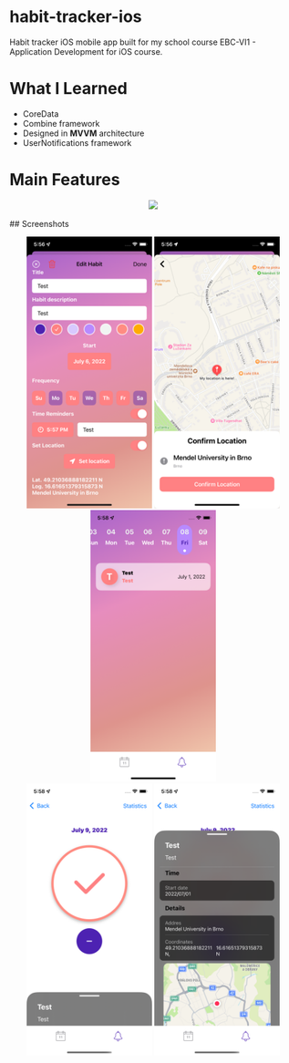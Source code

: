 # habit-tracker-ios
Habit tracker iOS mobile app built for my school course EBC-VI1 - Application Development for iOS course.
# What I Learned
* CoreData
* Combine framework
* Designed in **MVVM** architecture
* UserNotifications framework
# Main Features
<p align="center"><img src="habits_project_4sem/Assets.xcassets/finish_ios_gif.dataset/finish_ios_gif.gif" width="320"/></p>
## Screenshots
<p align="center">
<img src="habits_project_4sem/Assets.xcassets/screen2.imageset/screen2.png" width="220">
  <img src="habits_project_4sem/Assets.xcassets/screen4.imageset/screen4.png" width="220">
  <img src="habits_project_4sem/Assets.xcassets/screen1.imageset/screen1.png" width="220">
  <br>
  <img src="habits_project_4sem/Assets.xcassets/screen3.imageset/screen3.png" width="220">
  <img src="habits_project_4sem/Assets.xcassets/screen5.imageset/screen5.png" width="220">
  <br>
</p>

